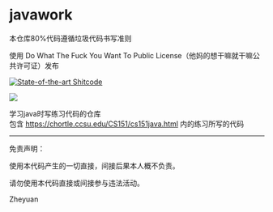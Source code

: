 # javawork

本仓库80%代码遵循垃圾代码书写准则<br>

使用 Do What The Fuck You Want To Public License（他妈的想干嘛就干嘛公共许可证）发布<br>

[![State-of-the-art Shitcode](https://img.shields.io/static/v1?label=State-of-the-art&message=Shitcode&color=7B5804)](https://github.com/trekhleb/state-of-the-art-shitcode)<br>

[![](http://www.wtfpl.net/wp-content/uploads/2012/12/wtfpl-badge-4.png)](http://www.wtfpl.net/)<br>


学习java时写练习代码的仓库<br>
包含 https://chortle.ccsu.edu/CS151/cs151java.html 内的练习所写的代码<br>

****

免责声明：

使用本代码产生的一切直接，间接后果本人概不负责。

请勿使用本代码直接或间接参与违法活动。

Zheyuan
